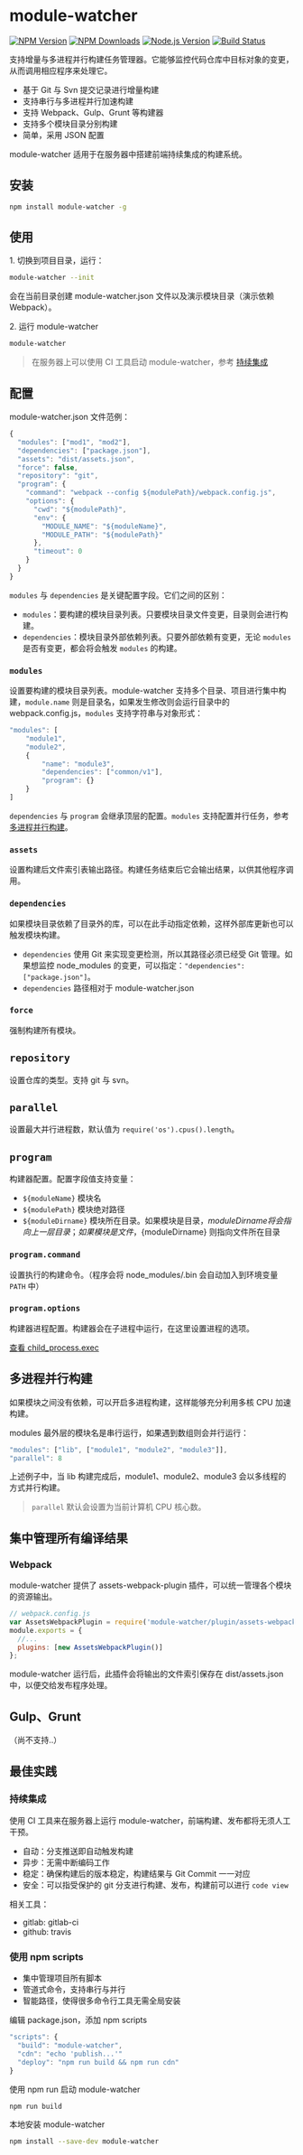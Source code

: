 # module-watcher

[![NPM Version][npm-image]][npm-url]
[![NPM Downloads][downloads-image]][downloads-url]
[![Node.js Version][node-version-image]][node-version-url]
[![Build Status][travis-ci-image]][travis-ci-url]

支持增量与多进程并行构建任务管理器。它能够监控代码仓库中目标对象的变更，从而调用相应程序来处理它。

* 基于 Git 与 Svn 提交记录进行增量构建
* 支持串行与多进程并行加速构建
* 支持 Webpack、Gulp、Grunt 等构建器
* 支持多个模块目录分别构建
* 简单，采用 JSON 配置

module-watcher 适用于在服务器中搭建前端持续集成的构建系统。

## 安装

```bash
npm install module-watcher -g
```

## 使用

1\. 切换到项目目录，运行：

```bash
module-watcher --init
```

会在当前目录创建 module-watcher.json 文件以及演示模块目录（演示依赖 Webpack）。

2\. 运行 module-watcher

```bash
module-watcher
```

> 在服务器上可以使用 CI 工具启动 module-watcher，参考 [持续集成](#持续集成)

## 配置

module-watcher.json 文件范例：

```javascript
{
  "modules": ["mod1", "mod2"],
  "dependencies": ["package.json"],
  "assets": "dist/assets.json",
  "force": false,
  "repository": "git",
  "program": {
    "command": "webpack --config ${modulePath}/webpack.config.js",
    "options": {
      "cwd": "${modulePath}",
      "env": {
        "MODULE_NAME": "${moduleName}",
        "MODULE_PATH": "${modulePath}"
      },
      "timeout": 0
    }
  }
}
```

`modules` 与 `dependencies` 是关键配置字段。它们之间的区别：

* `modules`：要构建的模块目录列表。只要模块目录文件变更，目录则会进行构建。
* `dependencies`：模块目录外部依赖列表。只要外部依赖有变更，无论 `modules` 是否有变更，都会将会触发 `modules` 的构建。

### `modules`

设置要构建的模块目录列表。module-watcher 支持多个目录、项目进行集中构建，`module.name` 则是目录名，如果发生修改则会运行目录中的 webpack.config.js，`modules` 支持字符串与对象形式：

```javascript 
"modules": [
    "module1",
    "module2",
    {
        "name": "module3",
        "dependencies": ["common/v1"],
        "program": {}
    }
]
```

`dependencies` 与 `program` 会继承顶层的配置。`modules` 支持配置并行任务，参考 [多进程并行构建](#多进程并行构建)。

### `assets`

设置构建后文件索引表输出路径。构建任务结束后它会输出结果，以供其他程序调用。

### `dependencies`

如果模块目录依赖了目录外的库，可以在此手动指定依赖，这样外部库更新也可以触发模块构建。

* `dependencies` 使用 Git 来实现变更检测，所以其路径必须已经受 Git 管理。如果想监控 node_modules 的变更，可以指定：`"dependencies": ["package.json"]`。
* `dependencies` 路径相对于 module-watcher.json

### `force`

强制构建所有模块。

## `repository`

设置仓库的类型。支持 git 与 svn。

## `parallel`

设置最大并行进程数，默认值为 `require('os').cpus().length`。

## `program`

构建器配置。配置字段值支持变量：

* `${moduleName}` 模块名
* `${modulePath}` 模块绝对路径
* `${moduleDirname}` 模块所在目录。如果模块是目录，${moduleDirname} 将会指向上一层目录；如果模块是文件，${moduleDirname} 则指向文件所在目录

### `program.command`

设置执行的构建命令。（程序会将 node_modules/.bin 会自动加入到环境变量 `PATH` 中）

### `program.options`

构建器进程配置。构建器会在子进程中运行，在这里设置进程的选项。

[查看 child_process.exec](https://nodejs.org/api/child_process.html#child_process_child_process_exec_command_options_callback)

## 多进程并行构建

如果模块之间没有依赖，可以开启多进程构建，这样能够充分利用多核 CPU 加速构建。

modules 最外层的模块名是串行运行，如果遇到数组则会并行运行：

```javascript
"modules": ["lib", ["module1", "module2", "module3"]],
"parallel": 8
```

上述例子中，当 lib 构建完成后，module1、module2、module3 会以多线程的方式并行构建。

> `parallel` 默认会设置为当前计算机 CPU 核心数。

## 集中管理所有编译结果

### Webpack

module-watcher 提供了 assets-webpack-plugin 插件，可以统一管理各个模块的资源输出。

```javascript
// webpack.config.js
var AssetsWebpackPlugin = require('module-watcher/plugin/assets-webpack-plugin');
module.exports = {
  //...
  plugins: [new AssetsWebpackPlugin()]
};
```

module-watcher 运行后，此插件会将输出的文件索引保存在 dist/assets.json 中，以便交给发布程序处理。

## Gulp、Grunt

（尚不支持..）

## 最佳实践

### 持续集成

使用 CI 工具来在服务器上运行 module-watcher，前端构建、发布都将无须人工干预。

* 自动：分支推送即自动触发构建
* 异步：无需中断编码工作
* 稳定：确保构建后的版本稳定，构建结果与 Git Commit 一一对应
* 安全：可以指受保护的 git 分支进行构建、发布，构建前可以进行 `code view`

相关工具：

* gitlab: gitlab-ci
* github: travis

### 使用 npm scripts

* 集中管理项目所有脚本
* 管道式命令，支持串行与并行
* 智能路径，使得很多命令行工具无需全局安装

编辑 package.json，添加 npm scripts

```javascript
"scripts": {
  "build": "module-watcher",
  "cdn": "echo 'publish...'"
  "deploy": "npm run build && npm run cdn" 
}
```

使用 npm run 启动 module-watcher

```bash
npm run build
```

本地安装 module-watcher

```bash
npm install --save-dev module-watcher
```


[npm-image]: https://img.shields.io/npm/v/module-watcher.svg
[npm-url]: https://npmjs.org/package/module-watcher
[node-version-image]: https://img.shields.io/node/v/module-watcher.svg
[node-version-url]: http://nodejs.org/download/
[downloads-image]: https://img.shields.io/npm/dm/module-watcher.svg
[downloads-url]: https://npmjs.org/package/module-watcher
[travis-ci-image]: https://travis-ci.org/aui/module-watcher.svg?branch=master
[travis-ci-url]: https://travis-ci.org/aui/module-watcher
